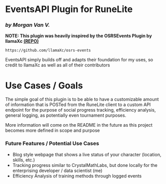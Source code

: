 # **EventsAPI Plugin for RuneLite** 
### _by Morgan Van V._

**NOTE: This plugin was heavily inspired by the OSRSEvents Plugin by llamaXc [(REPO)](targetURL="https://github.com/llamaXc/osrs-events")**
    
    https://github.com/llamaXc/osrs-events

EventsAPI simply builds off and adapts their foundation for my uses, so credit to llamaXc as well as all of their contributors

# Use Cases / Goals
The simple goal of this plugin is to be able to have a customizable amount of information that is POSTed from the
RuneLite client to a custom API endpoint for the purpose of social progress tracking, efficiency analysis,
general logging, as potentially even tournament purposes.

More information will come on the README in the future as this project becomes more defined in scope and purpose

### Future Features / Potential Use Cases

- Blog style webpage that shows a live status of your character (location, skills, etc.)
- Tracking progress similar to CrystalMathLabs, but done locally for the enterprising developer / data scientist (me)
- Efficiency Analysis of training methods through logged events
